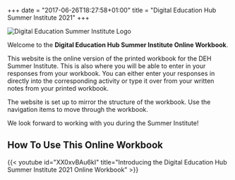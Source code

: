 +++
date = "2017-06-26T18:27:58+01:00"
title = "Digital Education Hub Summer Institute 2021"
+++

![Digital Education Summer Institute Logo](/images/dehsi2021.png)

Welcome to the **Digital Education Hub Summer Institute Online Workbook**.

This website is the online version of the printed workbook for the DEH Summer Institute. This is also where you will be able to enter in your responses from your workbook. You can either enter your responses in directly into the corresponding activity or type it over from your written notes from your printed workbook.

The website is set up to mirror the structure of the workbook. Use the navigation items to move through the workbook.

We look forward to working with you during the Summer Institute!

## How To Use This Online Workbook

{{< youtube id="XX0xvBAu6kI" title="Introducing the Digital Education Hub Summer Institute 2021 Online Workbook" >}}
